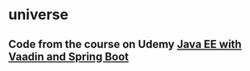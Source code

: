 # universe

## Code from the course on Udemy [Java EE with Vaadin and Spring Boot](https://www.udemy.com/java-ee-with-vaadin-spring-boot-and-maven/learn/v4/)
